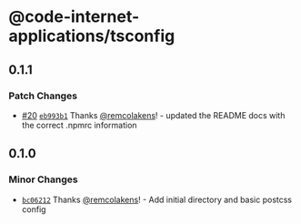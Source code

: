 # @code-internet-applications/tsconfig

## 0.1.1

### Patch Changes

- [#20](https://github.com/code-internet-applications/cbt-hydrogen/pull/20)
  [`eb993b1`](https://github.com/code-internet-applications/cbt-hydrogen/commit/eb993b116ef734fed100fcce9094eb9d7965d528)
  Thanks [@remcolakens](https://github.com/remcolakens)! - updated the README
  docs with the correct .npmrc information

## 0.1.0

### Minor Changes

- [`bc06212`](https://github.com/code-internet-applications/cbt-hydrogen/commit/bc06212364c37152be78f8e878075ad6844fe1aa)
  Thanks [@remcolakens](https://github.com/remcolakens)! - Add initial directory
  and basic postcss config
